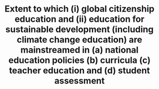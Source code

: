 ---
data_non_statistical: true
goal_meta_link: http://unstats.un.org/sdgs/files/metadata-compilation/Metadata-Goal-12.pdf
graph: null
graph_title: Extent to which (i) global citizenship education and (ii) education for
  sustainable development (including climate change education) are mainstreamed in
  (a) national education policies (b) curricula  (c) teacher education and (d) student
  assessment
graph_type: null
has_metadata: false
indicator: 12.8.1
indicator_name: Extent to which (i) global citizenship education and (ii) education
  for sustainable development (including climate change education) are mainstreamed
  in (a) national education policies (b) curricula  (c) teacher education and (d)
  student assessment
indicator_sort_order: 12-08-01
indicator_variable: null
layout: indicator
permalink: /12-8-1/
published: true
reporting_status: notstarted
sdg_goal: 12
source_active_1: true
source_notes_1: null
source_title_1: null
target: By 2030, ensure that people everywhere have the relevant information and awareness
  for sustainable development and lifestyles in harmony with nature.
target_id: '12.8'
title: Extent to which (i) global citizenship education and (ii) education for sustainable
  development (including climate change education) are mainstreamed in (a) national
  education policies (b) curricula  (c) teacher education and (d) student assessment
un_custodial_agency: 'UNESCO-UIS (Partnering Agencies: UNEP)'
un_designated_tier: '3'
variable_description: null
variable_notes: null
---